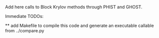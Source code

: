 Add here calls to Block Krylov methods through PHIST and GHOST.

Immediate TODOs:

 ** add Makefile to compile this code and generate an executable callable from ../compare.py
